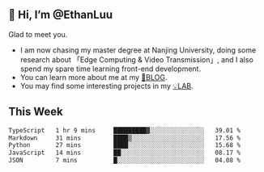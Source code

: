 ## 👋 Hi, I’m @EthanLuu

Glad to meet you.

- I am now chasing my master degree at Nanjing University, doing some research about 「Edge Computing & Video Transmission」, and I also spend my spare time learning front-end development.
- You can learn more about me at my [📝BLOG](https://blog.ethanloo.cn).
- You may find some interesting projects in my [💡LAB](https://lab.ethanloo.cn).

## This Week
<!--START_SECTION:waka-->

```txt
TypeScript   1 hr 9 mins     █████████▓░░░░░░░░░░░░░░░   39.01 %
Markdown     31 mins         ████▒░░░░░░░░░░░░░░░░░░░░   17.56 %
Python       27 mins         ████░░░░░░░░░░░░░░░░░░░░░   15.68 %
JavaScript   14 mins         ██░░░░░░░░░░░░░░░░░░░░░░░   08.17 %
JSON         7 mins          █░░░░░░░░░░░░░░░░░░░░░░░░   04.08 %
```

<!--END_SECTION:waka-->
